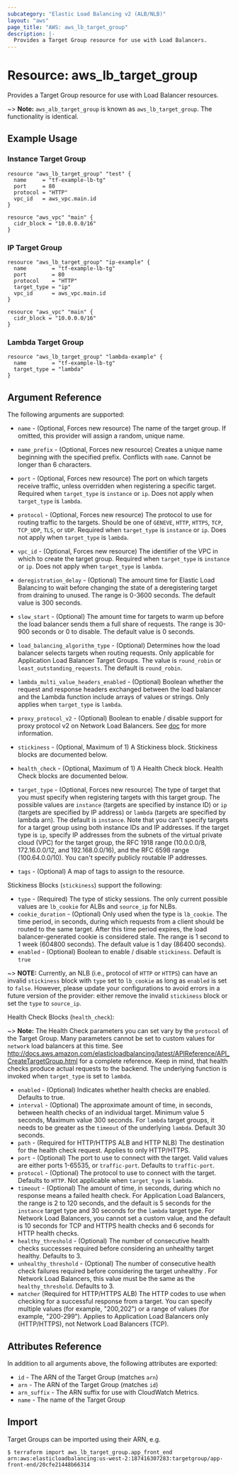 ```yaml
---
subcategory: "Elastic Load Balancing v2 (ALB/NLB)"
layout: "aws"
page_title: "AWS: aws_lb_target_group"
description: |-
  Provides a Target Group resource for use with Load Balancers.
---
```


# Resource: aws_lb_target_group

Provides a Target Group resource for use with Load Balancer resources.

~> **Note:** `aws_alb_target_group` is known as `aws_lb_target_group`. The functionality is identical.

## Example Usage

### Instance Target Group

```hcl
resource "aws_lb_target_group" "test" {
  name     = "tf-example-lb-tg"
  port     = 80
  protocol = "HTTP"
  vpc_id   = aws_vpc.main.id
}

resource "aws_vpc" "main" {
  cidr_block = "10.0.0.0/16"
}
```

### IP Target Group

```hcl
resource "aws_lb_target_group" "ip-example" {
  name        = "tf-example-lb-tg"
  port        = 80
  protocol    = "HTTP"
  target_type = "ip"
  vpc_id      = aws_vpc.main.id
}

resource "aws_vpc" "main" {
  cidr_block = "10.0.0.0/16"
}
```

### Lambda Target Group

```hcl
resource "aws_lb_target_group" "lambda-example" {
  name        = "tf-example-lb-tg"
  target_type = "lambda"
}
```

## Argument Reference

The following arguments are supported:

* `name` - (Optional, Forces new resource) The name of the target group. If omitted, this provider will assign a random, unique name.
* `name_prefix` - (Optional, Forces new resource) Creates a unique name beginning with the specified prefix. Conflicts with `name`. Cannot be longer than 6 characters.

* `port` - (Optional, Forces new resource) The port on which targets receive traffic, unless overridden when registering a specific target. Required when `target_type` is `instance` or `ip`. Does not apply when `target_type` is `lambda`.
* `protocol` - (Optional, Forces new resource) The protocol to use for routing traffic to the targets. Should be one of `GENEVE`, `HTTP`, `HTTPS`, `TCP`, `TCP_UDP`, `TLS`, or `UDP`. Required when `target_type` is `instance` or `ip`. Does not apply when `target_type` is `lambda`.
* `vpc_id` - (Optional, Forces new resource) The identifier of the VPC in which to create the target group. Required when `target_type` is `instance` or `ip`. Does not apply when `target_type` is `lambda`.
* `deregistration_delay` - (Optional) The amount time for Elastic Load Balancing to wait before changing the state of a deregistering target from draining to unused. The range is 0-3600 seconds. The default value is 300 seconds.
* `slow_start` - (Optional) The amount time for targets to warm up before the load balancer sends them a full share of requests. The range is 30-900 seconds or 0 to disable. The default value is 0 seconds.
* `load_balancing_algorithm_type` - (Optional) Determines how the load balancer selects targets when routing requests. Only applicable for Application Load Balancer Target Groups. The value is `round_robin` or `least_outstanding_requests`. The default is `round_robin`.
* `lambda_multi_value_headers_enabled` - (Optional) Boolean whether the request and response headers exchanged between the load balancer and the Lambda function include arrays of values or strings. Only applies when `target_type` is `lambda`.
* `proxy_protocol_v2` - (Optional) Boolean to enable / disable support for proxy protocol v2 on Network Load Balancers. See [doc](https://docs.aws.amazon.com/elasticloadbalancing/latest/network/load-balancer-target-groups.html#proxy-protocol) for more information.
* `stickiness` - (Optional, Maximum of 1) A Stickiness block. Stickiness blocks are documented below.
* `health_check` - (Optional, Maximum of 1) A Health Check block. Health Check blocks are documented below.
* `target_type` - (Optional, Forces new resource) The type of target that you must specify when registering targets with this target group.
The possible values are `instance` (targets are specified by instance ID) or `ip` (targets are specified by IP address) or `lambda` (targets are specified by lambda arn).
The default is `instance`. Note that you can't specify targets for a target group using both instance IDs and IP addresses.
If the target type is `ip`, specify IP addresses from the subnets of the virtual private cloud (VPC) for the target group,
the RFC 1918 range (10.0.0.0/8, 172.16.0.0/12, and 192.168.0.0/16), and the RFC 6598 range (100.64.0.0/10).
You can't specify publicly routable IP addresses.
* `tags` - (Optional) A map of tags to assign to the resource.

Stickiness Blocks (`stickiness`) support the following:

* `type` - (Required) The type of sticky sessions. The only current possible values are `lb_cookie` for ALBs and `source_ip` for NLBs.
* `cookie_duration` - (Optional) Only used when the type is `lb_cookie`. The time period, in seconds, during which requests from a client should be routed to the same target. After this time period expires, the load balancer-generated cookie is considered stale. The range is 1 second to 1 week (604800 seconds). The default value is 1 day (86400 seconds).
* `enabled` - (Optional) Boolean to enable / disable `stickiness`. Default is `true`

~> **NOTE:** Currently, an NLB (i.e., protocol of `HTTP` or `HTTPS`) can have an invalid `stickiness` block with `type` set to `lb_cookie` as long as `enabled` is set to `false`. However, please update your configurations to avoid errors in a future version of the provider: either remove the invalid `stickiness` block or set the `type` to `source_ip`.

Health Check Blocks (`health_check`):

~> **Note:** The Health Check parameters you can set vary by the `protocol` of
the Target Group. Many parameters cannot be set to custom values for `network`
load balancers at this time. See
http://docs.aws.amazon.com/elasticloadbalancing/latest/APIReference/API_CreateTargetGroup.html
for a complete reference.
Keep in mind, that health checks produce actual requests to the backend.
The underlying function is invoked when `target_type` is set to `lambda`.

* `enabled` - (Optional) Indicates whether  health checks are enabled. Defaults to true.
* `interval` - (Optional) The approximate amount of time, in seconds, between health checks of an individual target. Minimum value 5 seconds, Maximum value 300 seconds. For `lambda` target groups, it needs to be greater as the `timeout` of the underlying `lambda`. Default 30 seconds.
* `path` - (Required for HTTP/HTTPS ALB and HTTP NLB) The destination for the health check request. Applies to only HTTP/HTTPS.
* `port` - (Optional) The port to use to connect with the target. Valid values are either ports 1-65535, or `traffic-port`. Defaults to `traffic-port`.
* `protocol` - (Optional) The protocol to use to connect with the target. Defaults to `HTTP`. Not applicable when `target_type` is `lambda`.
* `timeout` - (Optional) The amount of time, in seconds, during which no response means a failed health check. For Application Load Balancers, the range is 2 to 120 seconds, and the default is 5 seconds for the `instance` target type and 30 seconds for the `lambda` target type. For Network Load Balancers, you cannot set a custom value, and the default is 10 seconds for TCP and HTTPS health checks and 6 seconds for HTTP health checks.
* `healthy_threshold` - (Optional) The number of consecutive health checks successes required before considering an unhealthy target healthy. Defaults to 3.
* `unhealthy_threshold` - (Optional) The number of consecutive health check failures required before considering the target unhealthy . For Network Load Balancers, this value must be the same as the `healthy_threshold`. Defaults to 3.
* `matcher` (Required for HTTP/HTTPS ALB) The HTTP codes to use when checking for a successful response from a target. You can specify multiple values (for example, "200,202") or a range of values (for example, "200-299"). Applies to Application Load Balancers only (HTTP/HTTPS), not Network Load Balancers (TCP).

## Attributes Reference

In addition to all arguments above, the following attributes are exported:

* `id` - The ARN of the Target Group (matches `arn`)
* `arn` - The ARN of the Target Group (matches `id`)
* `arn_suffix` - The ARN suffix for use with CloudWatch Metrics.
* `name` - The name of the Target Group

## Import

Target Groups can be imported using their ARN, e.g.

```
$ terraform import aws_lb_target_group.app_front_end arn:aws:elasticloadbalancing:us-west-2:187416307283:targetgroup/app-front-end/20cfe21448b66314
```
